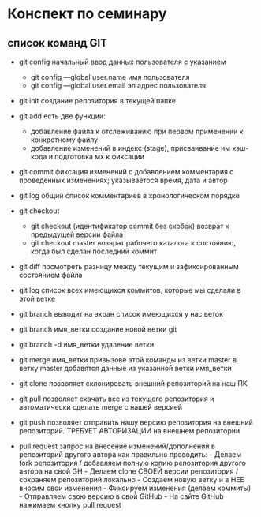 # Конспект по семинару 

## список команд GIT

* git config начальный ввод данных пользователя с указанием
    - git config —global user.name имя пользователя
    - git config —global user.email эл адрес пользователя

* git init создание репозитория в текущей папке

* git add  есть две функции:
    - добавление файла к отслеживанию при первом применении к конкретному файлу
    - добавление изменений в индекс (stage), присваивание им хэш-кода и подготовка мх к фиксации

* git commit фиксация изменений с добавлением комментария о проведенных изменениях; указываетося время, дата и автор 

* git log общий список комментариев в хронологическом порядке

* git checkout 
    - git checkout (идентификатор commit без скобок) возврат к предыдущей версии файла 
    - git checkout master возврат рабочего каталога к состоянию, когда был сделан последний коммит

* git diff посмотреть разницу между текущим и зафиксированным состоянием файла

* git log список всех имеющихся коммитов, которые мы сделали в этой ветке

* git branch выводит на экран список имеющихся у нас веток

* git branch имя_ветки создание новой ветки git

* git branch -d имя_ветки удаление ветки

* git merge имя_ветки привызове этой команды из ветки master в ветку master добавятся данные из указанной ветки имя_ветки

* git clone позволяет склонировать внешний репозиторий на наш ПК

* git pull позволяет скачать все из текущего репозитория и автоматически сделать merge с нашей версией

* git push позволяет отправить нашу версию репозитория на внешний репозиторий. ТРЕБУЕТ АВТОРИЗАЦИИ на внешнем репозитории

* pull request запрос на внесение изменений/дополнений в репозиторий другого автора
    как правильно проводить:
        - Делаем fork репозитория / добавляем полную копию репозитория другого автора на свой GH
        - Делаем clone СВОЕЙ версии репозитория / сохраняем репозиторий локально
        - Создаем новую ветку и в НЕЕ вносим свои изменения
        - Фиксируем изменения (делаем коммиты)
        - Отправляем свою версию в свой GitHub
        - На сайте GitHub нажимаем кнопку pull request 